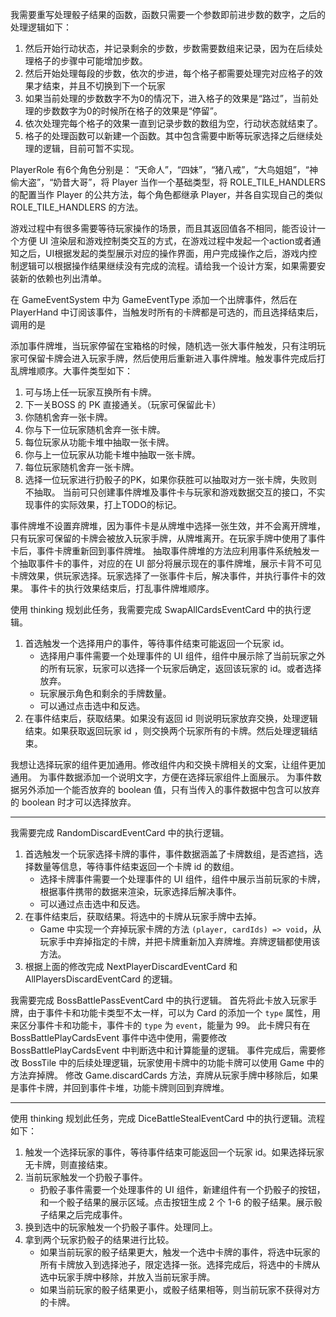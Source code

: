 我需要重写处理骰子结果的函数，函数只需要一个参数即前进步数的数字，之后的处理逻辑如下：

1. 然后开始行动状态，并记录剩余的步数，步数需要数组来记录，因为在后续处理格子的步骤中可能增加步数。
2. 然后开始处理每段的步数，依次的步进，每个格子都需要处理完对应格子的效果才结束，并且不切换到下一个玩家
3. 如果当前处理的步数数字不为0的情况下，进入格子的效果是“路过”，当前处理的步数数字为0的时候所在格子的效果是“停留”。
4. 依次处理完每个格子的效果一直到记录步数的数组为空，行动状态就结束了。
5. 格子的处理函数可以新建一个函数。其中包含需要中断等玩家选择之后继续处理的逻辑，目前可暂不实现。

PlayerRole 有6个角色分别是： “天命人”，“四妹”，“猪八戒”，“大鸟姐姐”，“神偷大盗”，“奶昔大哥”，将 Player 当作一个基础类型，将 ROLE_TILE_HANDLERS 的配置当作 Player 的公共方法，每个角色都继承 Player，并各自实现自己的类似 ROLE_TILE_HANDLERS 的方法。

游戏过程中有很多需要等待玩家操作的场景，而且其返回值各不相同，能否设计一个方便 UI 渲染层和游戏控制类交互的方式，在游戏过程中发起一个action或者通知之后，UI根据发起的类型展示对应的操作界面，用户完成操作之后，游戏内控制逻辑可以根据操作结果继续没有完成的流程。请给我一个设计方案，如果需要安装新的依赖也列出清单。

在 GameEventSystem 中为 GameEventType 添加一个出牌事件，然后在 PlayerHand 中订阅该事件，当触发时所有的卡牌都是可选的，而且选择结束后，调用的是

添加事件牌堆，当玩家停留在宝箱格的时候，随机选一张大事件触发，只有注明玩家可保留卡牌会进入玩家手牌，然后使用后重新进入事件牌堆。触发事件完成后打乱牌堆顺序。大事件类型如下：

1. 可与场上任一玩家互换所有卡牌。
2. 下一关BOSS 的 PK 直接通关。（玩家可保留此卡）
3. 你随机舍弃一张卡牌。
4. 你与下一位玩家随机舍弃一张卡牌。
5. 每位玩家从功能卡堆中抽取一张卡牌。
6. 你与上一位玩家从功能卡堆中抽取一张卡牌。
7. 每位玩家随机舍弃一张卡牌。
8. 选择一位玩家进行扔骰子的PK，如果你获胜可以抽取对方一张卡牌，失败则不抽取。
   当前可只创建事件牌堆及事件卡与玩家和游戏数据交互的接口，不实现事件的实际效果，打上TODO的标记。

事件牌堆不设置弃牌堆，因为事件卡是从牌堆中选择一张生效，并不会离开牌堆，只有玩家可保留的卡牌会被放入玩家手牌，从牌堆离开。在玩家手牌中使用了事件卡后，事件卡牌重新回到事件牌堆。
抽取事件牌堆的方法应利用事件系统触发一个抽取事件卡的事件，对应的在 UI 部分将展示现在的事件牌堆，展示卡背不可见卡牌效果，供玩家选择。玩家选择了一张事件卡后，解决事件，并执行事件卡的效果。
事件卡的执行效果结束后，打乱事件牌堆顺序。

使用 thinking 规划此任务，我需要完成 SwapAllCardsEventCard 中的执行逻辑。

1. 首选触发一个选择用户的事件，等待事件结束可能返回一个玩家 id。
   - 选择用户事件需要一个处理事件的 UI 组件，组件中展示除了当前玩家之外的所有玩家，玩家可以选择一个玩家后确定，返回该玩家的 id。或者选择放弃。
   - 玩家展示角色和剩余的手牌数量。
   - 可以通过点击选中和反选。
2. 在事件结束后，获取结果。如果没有返回 id 则说明玩家放弃交换，处理逻辑结束。如果获取返回玩家 id ，则交换两个玩家所有的卡牌。然后处理逻辑结束。

我想让选择玩家的组件更加通用。修改组件内和交换卡牌相关的文案，让组件更加通用。
为事件数据添加一个说明文字，方便在选择玩家组件上面展示。
为事件数据另外添加一个能否放弃的 boolean 值，只有当传入的事件数据中包含可以放弃的 boolean 时才可以选择放弃。

---

我需要完成 RandomDiscardEventCard 中的执行逻辑。

1. 首选触发一个玩家选择卡牌的事件，事件数据涵盖了卡牌数组，是否遮挡，选择数量等信息，等待事件结束返回一个卡牌 id 的数组。
   - 选择卡牌事件需要一个处理事件的 UI 组件，组件中展示当前玩家的卡牌，根据事件携带的数据来渲染，玩家选择后解决事件。
   - 可以通过点击选中和反选。
2. 在事件结束后，获取结果。将选中的卡牌从玩家手牌中去掉。
   - Game 中实现一个弃掉玩家卡牌的方法 `(player, cardIds) => void`，从玩家手中弃掉指定的卡牌，并把卡牌重新加入弃牌堆。弃牌逻辑都使用该方法。
3. 根据上面的修改完成 NextPlayerDiscardEventCard 和 AllPlayersDiscardEventCard 的逻辑。

我需要完成 BossBattlePassEventCard 中的执行逻辑。
首先将此卡放入玩家手牌，由于事件卡和功能卡类型不太一样，可以为 Card 的添加一个 `type` 属性，用来区分事件卡和功能卡，事件卡的 `type` 为 `event`，能量为 99。
此卡牌只有在 BossBattlePlayCardsEvent 事件中选中使用，需要修改 BossBattlePlayCardsEvent 中判断选中和计算能量的逻辑。
事件完成后，需要修改 BossTile 中的后续处理逻辑，玩家使用卡牌中的功能卡牌可以使用 Game 中的方法弃掉牌。
修改 Game.discardCards 方法，弃牌从玩家手牌中移除后，如果是事件卡牌，并回到事件卡堆，功能卡牌则回到弃牌堆。

---

使用 thinking 规划此任务，完成 DiceBattleStealEventCard 中的执行逻辑。流程如下：

1. 触发一个选择玩家的事件，等待事件结束可能返回一个玩家 id。如果选择玩家无卡牌，则直接结束。
2. 当前玩家触发一个扔骰子事件。
   - 扔骰子事件需要一个处理事件的 UI 组件，新建组件有一个扔骰子的按钮，和一个骰子结果的展示区域。点击按钮生成 2 个 1-6 的骰子结果。展示骰子结果之后完成事件。
3. 换到选中的玩家触发一个扔骰子事件。处理同上。
4. 拿到两个玩家扔骰子的结果进行比较。
   - 如果当前玩家的骰子结果更大，触发一个选中卡牌的事件，将选中玩家的所有卡牌放入到选择池子，限定选择一张。选择完成后，将选中的卡牌从选中玩家手牌中移除，并放入当前玩家手牌。
   - 如果当前玩家的骰子结果更小，或骰子结果相等，则当前玩家不获得对方的卡牌。
